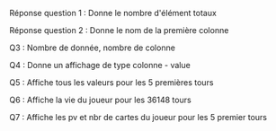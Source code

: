 Réponse question 1 : Donne le nombre d'élément totaux

Réponse question 2 : Donne le nom de la première colonne

Q3 : Nombre de donnée, nombre de colonne

Q4 : Donne un affichage de type colonne - value

Q5 : Affiche tous les valeurs pour les 5 premières tours

Q6 : Affiche la vie du joueur pour les 36148 tours

Q7 : Affiche les pv et nbr de cartes du joueur pour les 5 premier tours

